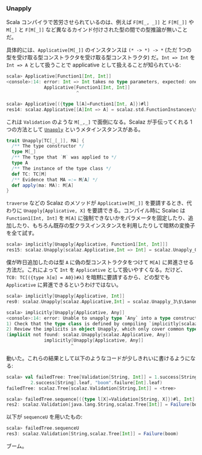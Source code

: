 
### Unapply

Scala コンパイラで苦労させられているのは、例えば `F[M[_, _]]` と `F[M[_]]` や `M[_]` と `F[M[_]]` など異なるカインド付けされた型の間での型推論が無いことだ。

具体的には、`Applicative[M[_]]` のインスタンスは `(* -> *) -> *` (ただ 1つの型を受け取る型コンストラクタを受け取る型コンストラクタ) だ。`Int => Int` を `Int => A` として扱うことで applicative として扱えることが知られている:

```scala
scala> Applicative[Function1[Int, Int]]
<console>:14: error: Int => Int takes no type parameters, expected: one
              Applicative[Function1[Int, Int]]
                          ^

scala> Applicative[({type l[A]=Function1[Int, A]})#l]
res14: scalaz.Applicative[[A]Int => A] = scalaz.std.FunctionInstances\$\$anon\$2@56ae78ac
```

これは `Validation` のような `M[_,_]` で面倒になる。Scalaz が手伝ってくれる 1つの方法として [`Unapply`]($scalazBaseUrl$/core/src/main/scala/scalaz/Unapply.scala) というメタインスタンスがある。

```scala
trait Unapply[TC[_[_]], MA] {
  /** The type constructor */
  type M[_]
  /** The type that `M` was applied to */
  type A
  /** The instance of the type class */
  def TC: TC[M]
  /** Evidence that MA =:= M[A] */
  def apply(ma: MA): M[A]
}
```

`traverse` などの Scalaz のメソッドが `Applicative[M[_]]` を要請するとき、代わりに `Unapply[Applicative, X]` を要請できる。コンパイル時に Scalac は `Function1[Int, Int]` を `M[A]` に強制できないかをパラメータを固定したり、追加したり、もちろん既存の型クラスインスタンスを利用したりして暗黙の変換子を全て試す。

```scala
scala> implicitly[Unapply[Applicative, Function1[Int, Int]]]
res15: scalaz.Unapply[scalaz.Applicative,Int => Int] = scalaz.Unapply_0\$\$anon\$9@2e86566f
```

僕が昨日追加したのは型 `A` に偽の型コンストラクタをつけて `M[A]` に昇進させる方法だ。これによって `Int` を `Applicative` として扱いやすくなる。だけど、`TC0: TC[({type λ[α] = A0})#λ]` を暗黙に要請するから、どの型でも `Applicative` に昇進できるというわけではない。

```scala
scala> implicitly[Unapply[Applicative, Int]]
res0: scalaz.Unapply[scalaz.Applicative,Int] = scalaz.Unapply_3\$\$anon\$1@5179dc20

scala> implicitly[Unapply[Applicative, Any]]
<console>:14: error: Unable to unapply type `Any` into a type constructor of kind `M[_]` that is classified by the type class `scalaz.Applicative`
1) Check that the type class is defined by compiling `implicitly[scalaz.Applicative[<type constructor>]]`.
2) Review the implicits in object Unapply, which only cover common type 'shapes'
(implicit not found: scalaz.Unapply[scalaz.Applicative, Any])
              implicitly[Unapply[Applicative, Any]]
                        ^
```

動いた。これらの結果として以下のようなコードが少しきれいに書けるようになる:

```scala
scala> val failedTree: Tree[Validation[String, Int]] = 1.success[String].node(
         2.success[String].leaf, "boom".failure[Int].leaf)
failedTree: scalaz.Tree[scalaz.Validation[String,Int]] = <tree>

scala> failedTree.sequence[({type l[X]=Validation[String, X]})#l, Int]
res2: scalaz.Validation[java.lang.String,scalaz.Tree[Int]] = Failure(boom)
```

以下が `sequenceU` を用いたもの:

```scala
scala> failedTree.sequenceU
res3: scalaz.Validation[String,scalaz.Tree[Int]] = Failure(boom)
```

ブーム。
